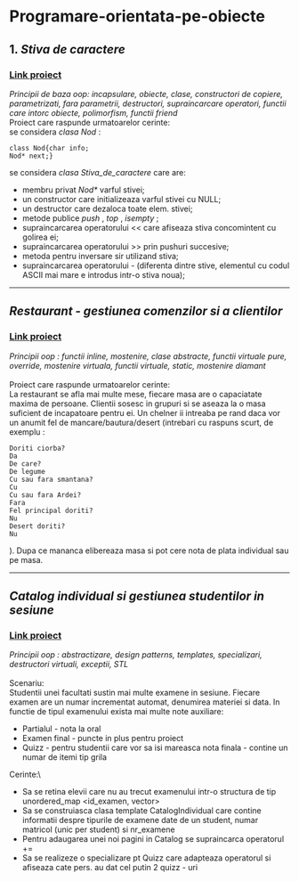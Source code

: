# Programare-orientata-pe-obiecte

## 1. _Stiva de caractere_
### [Link proiect](https://github.com/iuga-paula/Programare-orientata-pe-obiecte/tree/master/Tema1)
_Principii de baza oop: incapsulare, obiecte, clase, constructori de copiere, parametrizati, fara parametrii, destructori, supraincarcare operatori, functii care intorc obiecte, polimorfism, functii friend_ \
Proiect care raspunde urmatoarelor cerinte:\
se considera _clasa Nod_ :
```
class Nod{char info;
Nod* next;}

```
se considera _clasa Stiva_de_caractere_ care are:
- membru privat _Nod*_ varful stivei;
- un constructor care initializeaza varful stivei cu NULL;
- un destructor care dezaloca toate elem. stivei;
- metode publice _push_ , _top_ , _isempty_ ;
- supraincarcarea operatorului << care afiseaza stiva concomintent cu golirea ei;
- supraincarcarea operatorului >> prin pushuri succesive;
- metoda pentru inversare sir utilizand stiva;
- supraincarcarea operatorului - (diferenta dintre stive, elementul cu codul ASCII mai mare e introdus intr-o stiva noua);

<hr>

## _Restaurant - gestiunea comenzilor si a clientilor_
### [Link proiect](https://github.com/iuga-paula/Programare-orientata-pe-obiecte/tree/master/Tema2)
_Principii oop : functii inline, mostenire, clase abstracte, functii virtuale pure, override, mostenire virtuala, functii virtuale, static, mostenire diamant_ \
\
Proiect care raspunde urmatoarelor cerinte:\
La restaurant se afla mai multe mese, fiecare masa are o capaciatate maxima de persoane. Clientii sosesc in grupuri si se aseaza la
o masa suficient de incapatoare pentru ei. Un chelner ii intreaba pe rand daca vor un anumit fel de mancare/bautura/desert (intrebari cu raspuns scurt, de exemplu : 
```
Doriti ciorba? 
Da
De care? 
De legume
Cu sau fara smantana? 
Cu
Cu sau fara Ardei?
Fara
Fel principal doriti? 
Nu
Desert doriti? 
Nu
```
). Dupa ce mananca elibereaza masa si pot cere nota de plata individual sau pe masa.


<hr>

## _Catalog individual si gestiunea studentilor in sesiune_
### [Link proiect](https://github.com/iuga-paula/Programare-orientata-pe-obiecte/tree/master/Tema3)
_Principii oop : abstractizare, design patterns, templates, specializari, destructori virtuali, exceptii, STL_ \
\
Scenariu:\
Studentii unei facultati sustin mai multe examene in sesiune. Fiecare examen are un numar incrementat automat, denumirea materiei si data. In functie de tipul examenului exista mai multe note auxiliare:
- Partialul - nota la oral
- Examen final - puncte in plus pentru proiect
- Quizz - pentru studentii care vor sa isi mareasca nota finala - contine un numar de itemi tip grila

Cerinte:\
- Sa se retina elevii care nu au trecut examenului intr-o structura de tip unordered_map <id_examen, vector<elev>>
- Sa se construiasca clasa template CatalogIndividual care contine informatii despre tipurile de examene date de un student, numar matricol (unic per student) si nr_examene
- Pentru adaugarea unei noi pagini in Catalog se supraincarca operatorul +=
- Sa se realizeze o specializare pt Quizz care adapteaza operatorul si afiseaza cate pers. au dat cel putin 2 quizz - uri


